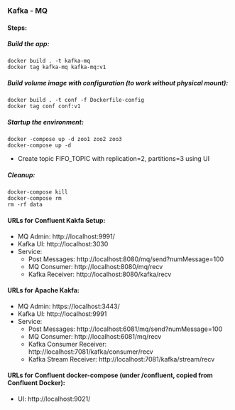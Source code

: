 ### Kafka - MQ

#### Steps:
##### Build the app:
```shell script
docker build . -t kafka-mq
docker tag kafka-mq kafka-mq:v1
```

##### Build volume image with configuration (to work without physical mount):
```shell script
docker build . -t conf -f Dockerfile-config
docker tag conf conf:v1
```

##### Startup the environment:
```shell script
docker -compose up -d zoo1 zoo2 zoo3
docker-compose up -d
```
- Create topic FIFO_TOPIC with replication=2, partitions=3 using UI


##### Cleanup:
```shell script
docker-compose kill
docker-compose rm
rm -rf data
```

#### URLs for Confluent Kakfa Setup:
- MQ Admin: http://localhost:9991/
- Kafka UI: http://localhost:3030
- Service:
    - Post Messages: http://localhost:8080/mq/send?numMessage=100
    - MQ Consumer: http://localhost:8080/mq/recv
    - Kafka Receiver: http://localhost:8080/kafka/recv
    
#### URLs for Apache Kakfa:
- MQ Admin: https://localhost:3443/
- Kafka UI: http://localhost:9991
- Service:
    - Post Messages: http://localhost:6081/mq/send?numMessage=100
    - MQ Consumer: http://localhost:6081/mq/recv
    - Kafka Consumer Receiver: http://localhost:7081/kafka/consumer/recv
    - Kafka Stream Receiver: http://localhost:7081/kafka/stream/recv
    
#### URLs for Confluent docker-compose (under /confluent, copied from Confluent Docker):
- UI: http://localhost:9021/

